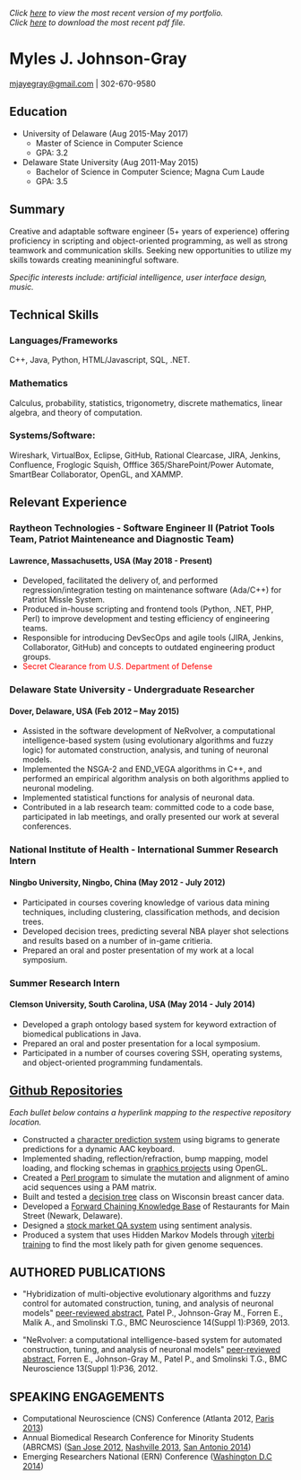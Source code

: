 _Click [here](https://gitmyles.github.io/Resume/) to view the most recent version of my portfolio._ <br>
_Click [here](https://github.com/gitmyles/Resume/raw/main/Resume.pdf) to download the most recent pdf file._

# Myles J. Johnson-Gray
mjayegray@gmail.com | 302-670-9580

## Education
* University of Delaware (Aug 2015-May 2017)
    * Master of Science in Computer Science
    * GPA: 3.2
* Delaware State University (Aug 2011-May 2015)
    * Bachelor of Science in Computer Science; Magna Cum Laude
    * GPA: 3.5


## Summary
Creative and adaptable software engineer (5+ years of experience) offering proficiency in scripting and object-oriented programming, as well as strong teamwork and communication skills. Seeking new opportunities to utilize my skills towards creating meaniningful software.

_Specific interests include: artificial intelligence, user interface design, music._


## Technical Skills
### Languages/Frameworks
C++, Java, Python, HTML/Javascript, SQL, .NET.

### Mathematics
Calculus, probability, statistics, trigonometry, discrete mathematics, linear algebra, and theory of computation. 

### Systems/Software:
Wireshark, VirtualBox, Eclipse, GitHub, Rational Clearcase, JIRA, Jenkins, Confluence, Froglogic Squish, Offfice 365/SharePoint/Power Automate, SmartBear Collaborator, OpenGL, and XAMMP.






## Relevant Experience
### Raytheon Technologies - Software Engineer II (Patriot Tools Team, Patriot Mainteneance and Diagnostic Team)
#### Lawrence, Massachusetts, USA (May 2018 - Present)
* Developed, facilitated the delivery of, and performed regression/integration testing on maintenance software (Ada/C++) for Patriot Missle System.
* Produced in-house scripting and frontend tools (Python, .NET, PHP, Perl) to improve development and testing efficiency of engineering teams.
* Responsible for introducing DevSecOps and agile tools (JIRA, Jenkins, Collaborator, GitHub) and concepts to outdated engineering product groups.
* <font color="red">Secret Clearance from U.S. Department of Defense</font>

### Delaware State University - Undergraduate Researcher
#### Dover, Delaware, USA (Feb 2012 – May 2015)
* Assisted in the software development of NeRvolver, a computational intelligence-based system (using evolutionary algorithms and fuzzy logic) for automated construction, analysis, and tuning of neuronal models. 
* Implemented the NSGA-2 and END_VEGA algorithms in C++, and performed an empirical algorithm analysis on both algorithms applied to neuronal modeling. 
* Implemented statistical functions for analysis of neuronal data.
* Contributed in a lab research team: committed code to a code base, participated in lab meetings, and orally presented our work at several conferences.


### National Institute of Health - International Summer Research Intern
#### Ningbo University, Ningbo, China (May 2012 - July 2012)
* Participated in courses covering knowledge of various data mining techniques, including clustering, classification methods, and decision trees. 
* Developed decision trees, predicting several NBA player shot selections and results based on a number of in-game critieria. 
* Prepared an oral and poster presentation of my work at a local symposium.

### Summer Research Intern
#### Clemson University, South Carolina, USA (May 2014 - July 2014)
* Developed a graph ontology based system for keyword extraction of biomedical publications in Java. 
* Prepared an oral and poster presentation for a local symposium.
* Participated in a number of courses covering SSH, operating systems, and object-oriented programming fundamentals.



## [Github Repositories](https://github.com/gitmyles?tab=repositories)
_Each bullet below contains a hyperlink mapping to the respective repository location._
* Constructed a [character prediction system](https://github.com/gitmyles/keyboard-prediction) using bigrams to generate predictions for a dynamic AAC keyboard.
* Implemented shading, reflection/refraction, bump mapping, model loading, and flocking schemas in [graphics projects](https://github.com/gitmyles/graphics-triangles/blob/master/tutorial03.cpp) using OpenGL.
* Created a [Perl program](https://github.com/gitmyles/genome-mutate-PAM) to simulate the mutation and alignment of amino acid sequences using a PAM matrix.
* Built and tested a [decision tree](https://github.com/gitmyles/decision-tree) class on Wisconsin breast cancer data.
* Developed a [Forward Chaining Knowledge Base](https://github.com/gitmyles/forward-chaining-main-street-knowledge-base) of Restaurants for Main Street (Newark, Delaware).
* Designed a [stock market QA system](https://github.com/gitmyles/stock-market-sentiment-analysis) using sentiment analysis.
* Produced a system that uses Hidden Markov Models through [viterbi training](https://github.com/gitmyles/genome-viterbi-training/blob/master/viterbi.py) to find the most likely path for given genome sequences.


## AUTHORED PUBLICATIONS
* "Hybridization of multi-objective evolutionary algorithms and fuzzy control for automated construction, tuning, and analysis of neuronal models"
[peer-reviewed abstract](https://bmcneurosci.biomedcentral.com/articles/10.1186/1471-2202-14-S1-P369), Patel P., Johnson-Gray M., Forren E., Malik A., and Smolinski T.G., BMC Neuroscience 14(Suppl 1):P369, 2013.

* "NeRvolver: a computational intelligence-based system for automated construction, tuning, and analysis of neuronal models"
[peer-reviewed abstract](https://bmcneurosci.biomedcentral.com/articles/10.1186/1471-2202-13-S1-P36), Forren E., Johnson-Gray M., Patel P., and Smolinski T.G., BMC Neuroscience 13(Suppl 1):P36, 2012.


## SPEAKING ENGAGEMENTS
* Computational Neuroscience (CNS) Conference (Atlanta 2012, [Paris 2013](https://www.cnsorg.org/cns-2013-paris)) 
* Annual Biomedical Research Conference for Minority Students (ABRCMS) ([San Jose 2012](https://abrcms.org/images/Past_Programs/2012_ABRCMS_Final_Program.pdf), [Nashville 2013](https://abrcms.org/images/Past_Programs/Final_Program__Exhibit_Guide-_Website_Version.pdf), [San Antonio 2014](https://abrcms.org/images/Past_Programs/2014_ABRCMS_Final_Program.pdf)) 
* Emerging Researchers National (ERN) Conference ([Washington D.C 2014](https://new.emerging-researchers.org/wp-content/uploads/2014/02/2014ERNUndergradPosterPresentationSchedule.pdf)) 



